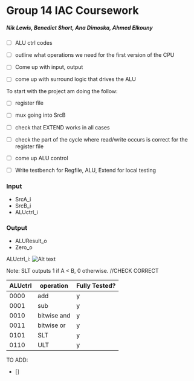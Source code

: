# Group 14 IAC Coursework
##### Nik Lewis, Benedict Short, Ana Dimoska, Ahmed Elkouny
- [ ]  ALU ctrl codes
- [ ]  outline what operations we need for the first version of the CPU
- [ ]  Come up with input, output
- [ ]  come up with surround logic that drives the ALU


To start with the project am doing the follow:
- [ ] register file
- [ ] mux going into SrcB
- [ ] check that EXTEND works in all cases
- [ ] check the part of the cycle where read/write occurs is correct for the register file
- [ ] come up ALU control
- [ ] Write testbench for Regfile, ALU, Extend for local testing


### Input

- SrcA_i
- SrcB_i
- ALUctrl_i

### Output

- ALUResult_o
- Zero_o

ALUctrl_i:
![Alt text](images/ALUctrl.png?raw=true "ALUctrl")

Note: SLT outputs 1 if A < B, 0 otherwise. //CHECK CORRECT

| ALUctrl | operation | Fully Tested? |
| --- | --- | --- |
| 0000 | add | y |
| 0001 | sub | y |
| 0010 | bitwise and | y |
| 0011 | bitwise or | y |
| 0101 | SLT | y |
| 0110 | ULT | y |

TO ADD:
- []
